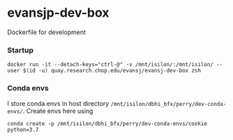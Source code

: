 # evansjp-dev-box
Dockerfile for development

### Startup
```
docker run -it --detach-keys="ctrl-@" -v /mnt/isilon/:/mnt/isilon/ --user $(id -u) quay.research.chop.edu/evansj/evansj-dev-box zsh
```

### Conda envs
I store conda envs in host directory `/mnt/isilon/dbhi_bfx/perry/dev-conda-envs/`. Create envs here using
```
conda create -p /mnt/isilon/dbhi_bfx/perry/dev-conda-envs/cookie python=3.7
```
